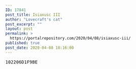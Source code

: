 ```yaml
---
ID: 17841
post_title: Isiaxusc III
author: "Lovecraft's cat"
post_excerpt: ""
layout: post
permalink: >
  https://portalrepository.com/2020/04/08/isiaxusc-iii/
published: true
post_date: 2020-04-08 18:16:00
---
```

<pre>102206D1F9BE</pre>